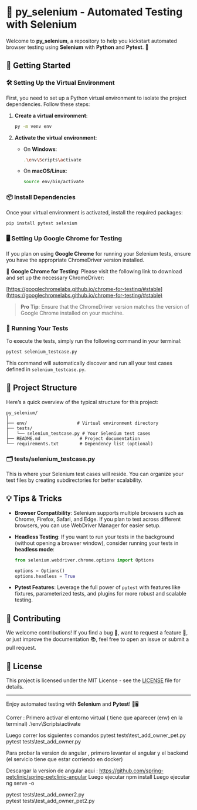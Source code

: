 
# 🐍 py_selenium - Automated Testing with Selenium

Welcome to **py_selenium**, a repository to help you kickstart automated browser testing using **Selenium** with **Python** and **Pytest**. 🚀

## 🚀 Getting Started

### 🛠️ Setting Up the Virtual Environment

First, you need to set up a Python virtual environment to isolate the project dependencies. Follow these steps:

1. **Create a virtual environment**: 
   ```bash
   py -m venv env
   ```

2. **Activate the virtual environment**:
   - On **Windows**:
     ```bash
     .\env\Scripts\activate
     ```
   - On **macOS/Linux**:
     ```bash
     source env/bin/activate
     ```

### 📦 Install Dependencies

Once your virtual environment is activated, install the required packages:

```bash
pip install pytest selenium
```

### 🖥️ Setting Up Google Chrome for Testing

If you plan on using **Google Chrome** for running your Selenium tests, ensure you have the appropriate ChromeDriver version installed.

🔗 **Google Chrome for Testing**: Please visit the following link to download and set up the necessary ChromeDriver:

[https://googlechromelabs.github.io/chrome-for-testing/#stable](https://googlechromelabs.github.io/chrome-for-testing/#stable)

> **Pro Tip**: Ensure that the ChromeDriver version matches the version of Google Chrome installed on your machine.

### 🧪 Running Your Tests

To execute the tests, simply run the following command in your terminal:

```bash
pytest selenium_testcase.py
```

This command will automatically discover and run all your test cases defined in `selenium_testcase.py`.

## 🎯 Project Structure

Here’s a quick overview of the typical structure for this project:

```
py_selenium/
│
├── env/                   # Virtual environment directory
├── tests/
│   └── selenium_testcase.py # Your Selenium test cases
├── README.md               # Project documentation
└── requirements.txt        # Dependency list (optional)
```

### 🗂️ tests/selenium_testcase.py

This is where your Selenium test cases will reside. You can organize your test files by creating subdirectories for better scalability.

## 💡 Tips & Tricks

- **Browser Compatibility**: Selenium supports multiple browsers such as Chrome, Firefox, Safari, and Edge. If you plan to test across different browsers, you can use WebDriver Manager for easier setup.
- **Headless Testing**: If you want to run your tests in the background (without opening a browser window), consider running your tests in **headless mode**:
  ```python
  from selenium.webdriver.chrome.options import Options

  options = Options()
  options.headless = True
  ```

- **Pytest Features**: Leverage the full power of `pytest` with features like fixtures, parameterized tests, and plugins for more robust and scalable testing.

## 🎉 Contributing

We welcome contributions! If you find a bug 🐛, want to request a feature 🌟, or just improve the documentation 📚, feel free to open an issue or submit a pull request.

## 📝 License

This project is licensed under the MIT License - see the [LICENSE](LICENSE) file for details.

---

Enjoy automated testing with **Selenium** and **Pytest**! 🚀🖥️












Correr : 
Primero activar el entorno virtual ( tiene que aparecer (env) en la terminal)
.\env\Scripts\activate 

 Luego correr los siguientes comandos 
 pytest tests\test_add_owner_pet.py
 pytest tests\test_add_owner.py     
 
 Para probar la version de angular , primero levantar el angular y el backend (el servicio tiene que estar corriendo en docker)

 Descargar la version de angular aqui : https://github.com/spring-petclinic/spring-petclinic-angular
 Luego ejecutar npm install 
 Luego ejecutar ng serve -o

 pytest tests\test_add_owner2.py  
 pytest tests\test_add_owner_pet2.py   

